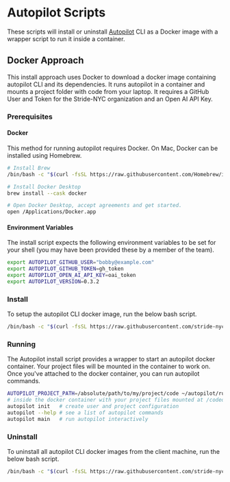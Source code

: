 # Autopilot Scripts

These scripts will install or uninstall [Autopilot] CLI as a Docker image with a wrapper script to run it inside a container.

[Autopilot]: https://github.com/stride-nyc/stride-autopilot

## Docker Approach

This install approach uses Docker to download a docker image containing autopilot CLI and its dependencies. It runs autopilot in a container and mounts a project folder with code from your laptop. It requires a GitHub User and Token for the Stride-NYC organization and an Open AI API Key.

### Prerequisites

#### Docker

This method for running autopilot requires Docker. On Mac, Docker can be installed using Homebrew.

```bash
# Install Brew
/bin/bash -c "$(curl -fsSL https://raw.githubusercontent.com/Homebrew/install/HEAD/install.sh)"

# Install Docker Desktop
brew install --cask docker

# Open Docker Desktop, accept agreements and get started.
open /Applications/Docker.app
```

#### Environment Variables

The install script expects the following environment variables to be set for your shell (you may have been provided these by a member of the team).

```bash
export AUTOPILOT_GITHUB_USER="bobby@example.com"
export AUTOPILOT_GITHUB_TOKEN=gh_token
export AUTOPILOT_OPEN_AI_API_KEY=oai_token
export AUTOPILOT_VERSION=0.3.2
```

### Install

To setup the autopilot CLI docker image, run the below bash script.

```bash
/bin/bash -c "$(curl -fsSL https://raw.githubusercontent.com/stride-nyc/autopilot-scripts/main/docker/install.sh)"
```

### Running

The Autopilot install script provides a wrapper to start an autopilot docker container. Your project files will be mounted in the container to work on. Once you've attached to the docker container, you can run autopilot commands.

```bash
AUTOPILOT_PROJECT_PATH=/absolute/path/to/my/project/code ~/autopilot/run.sh
# inside the docker container with your project files mounted at /codedir/
autopilot init   # create user and project configuration
autopilot --help # see a list of autopilot commands
autopilot main   # run autopilot interactively
```

### Uninstall

To uninstall all autopilot CLI docker images from the client machine, run the below bash script.

```bash
/bin/bash -c "$(curl -fsSL https://raw.githubusercontent.com/stride-nyc/autopilot-scripts/main/docker/uninstall.sh)"
```
